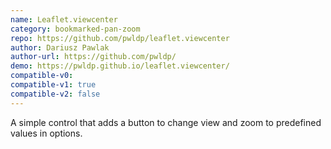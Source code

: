 ```yaml
---
name: Leaflet.viewcenter
category: bookmarked-pan-zoom
repo: https://github.com/pwldp/leaflet.viewcenter
author: Dariusz Pawlak
author-url: https://github.com/pwldp/
demo: https://pwldp.github.io/leaflet.viewcenter/
compatible-v0:
compatible-v1: true
compatible-v2: false
---
```


A simple control that adds a button to change view and zoom to predefined values in options.
